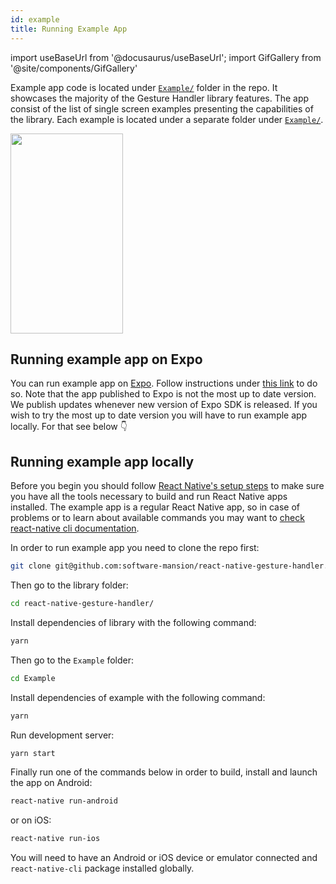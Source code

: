 ```yaml
---
id: example
title: Running Example App
---
```


import useBaseUrl from '@docusaurus/useBaseUrl';
import GifGallery from '@site/components/GifGallery'

Example app code is located under [`Example/`](https://github.com/software-mansion/react-native-gesture-handler/tree/master/examples/Example) folder in the repo.
It showcases the majority of the Gesture Handler library features.
The app consist of the list of single screen examples presenting the capabilities of the library.
Each example is located under a separate folder under [`Example/`](https://github.com/software-mansion/react-native-gesture-handler/tree/master/examples/Example).

<GifGallery>
    <img src={useBaseUrl("gifs/sampleapp.gif")} width="180" height="320" />
</GifGallery>

## Running example app on Expo

You can run example app on [Expo](https://expo.io). Follow instructions under [this link](https://snack.expo.io/@adamgrzybowski/react-native-gesture-handler-demo) to do so. Note that the app published to Expo is not the most up to date version. We publish updates whenever new version of Expo SDK is released. If you wish to try the most up to date version you will have to run example app locally. For that see below 👇

## Running example app locally

Before you begin you should follow [React Native's setup steps](http://facebook.github.io/react-native/docs/getting-started.html) to make sure you have all the tools necessary to build and run React Native apps installed.
The example app is a regular React Native app, so in case of problems or to learn about available commands you may want to [check react-native cli documentation](https://github.com/react-native-community/cli/blob/master/README.md).

In order to run example app you need to clone the repo first:

```bash
git clone git@github.com:software-mansion/react-native-gesture-handler.git
```

Then go to the library folder:

```bash
cd react-native-gesture-handler/
```

Install dependencies of library with the following command:

```bash
yarn
```

Then go to the `Example` folder:

```bash
cd Example
```

Install dependencies of example with the following command:

```bash
yarn
```

Run development server:

```bash
yarn start
```

Finally run one of the commands below in order to build, install and launch the app on Android:

```bash
react-native run-android
```

or on iOS:

```bash
react-native run-ios
```

You will need to have an Android or iOS device or emulator connected and `react-native-cli` package installed globally.
